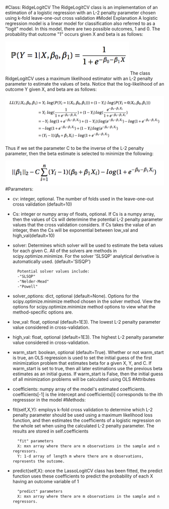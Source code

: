 #Class: RidgeLogitCV
The RidgeLogitCV class is an implementation of an estimation of a logistic regression with an L-2 penalty parameter chosen using k-fold leave-one-out cross validation
#Model Explanation
A logistic regression model is a linear model for classification also referred to as a "logit" model. In this model, there are two possible outcomes, 1 and 0. The probability that outcome "1" occurs given X and beta is as follows:

![Alt text](Logit_Generating.png?raw=true "Logit Model")
The class RidgeLogitCV uses a maximum likelihood estimator with an L-2 penalty parameter to estimate the values of beta. Notice that the log-likelihood of an outcome Y given X, and beta are as follows:

![Alt text](Logit_LL_Deriv.png?raw=true "LLV")
Thus if we set the parameter C to be the inverse of the L-2 penalty parameter, then the beta estimate is selected to minimize the following:

![Alt text](RidgeLogitMinimize.png?raw=true "RidgeLogit Minimization")
#Parameters:

- cv: integer, optional. The number of folds used in the leave-one-out cross validation (default=10)
	
- Cs: integer or numpy array of floats, optional. If Cs is a numpy array, then the values of Cs will deterimine the potential L-2 penalty parameter values that the cross validation considers. If Cs takes the value of an integer, then the Cs will be exponential between low_val and high_val(default=10)
		
- solver: Determines which solver will be used to estimate the beta values for each given C. All of the solvers are methods in scipy.optimize.minimize. For the solver 'SLSQP' analytical derivative is automatically used. (default='SlSQP')
	
		Potential solver values include:
		-"SLSQP"
		-"Nelder-Mead"
		-"Powell"

- solver_options: dict, optional (default=None). Options for the scipy.optimize.minimize method chosen in the solver method. View the options for scipy.optimize.minimize method options to view what the method-specific options are.
	
- low_val: float, optional (default=1E3). The lowest L-2 penalty parameter value considered in cross-validation.
	
- high_val: float, optional (default=1E3). The  highest L-2 penalty parameter value considered in cross-validation.
	
- warm_start: boolean, optional (default=True). Whether or not warm_start is true, an OLS regression is used to set the initial guess of the first minimization problem that estimates beta for a given X, Y, and C. If warm_start is set to true, then all later estimations use the previous beta estimates as an initial guess. If warm_start is False, then the initial guess of all minimization problems will be calculated using OLS
#Attributes

- coefficients: numpy array of the model's estimated coefficients. coefficients[-1] is the intercept and coefficients[i] corresponds to the ith regresssor in the model
#Methods:

- fit(self,X,Y): employs k-fold cross validation to determine which L-2 penalty parameter should be used using a maximum likelihood loss function, and then estimates the coefficients of a logistic regression on the whole set when using the calculated L-2 penalty parameter. The results are stored in self.coefficients
				
		"fit" parameters
		X: mxn array where there are m observations in the sample and n regressors.
		Y: 1-d array of length m where there are m observations, represents the outcome.
	
- predict(self,X): once the LassoLogitCV class has been fitted, the predict function uses these coefficients to predict the probability of each X having an outcome variable of 1
		
		"predict" parameters
		X: mxn array where there are m observations in the sample and n regressors.

